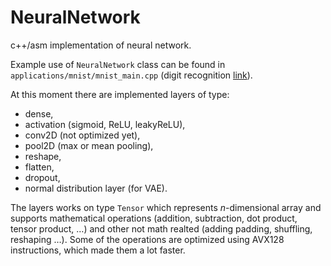 # NeuralNetwork
c++/asm implementation of neural network.

Example use of `NeuralNetwork` class can be found in `applications/mnist/mnist_main.cpp` (digit recognition [link](./applications/mnist/)).

At this moment there are implemented layers of type:
 - dense,
 - activation (sigmoid, ReLU, leakyReLU),
 - conv2D (not optimized yet),
 - pool2D (max or mean pooling),
 - reshape,
 - flatten,
 - dropout,
 - normal distribution layer (for VAE).

The layers works on type `Tensor` which represents $n$-dimensional array and supports mathematical operations (addition, subtraction, dot product, tensor product, $\ldots$) and other not math realted (adding padding, shuffling, reshaping $\ldots$). Some of the operations are optimized using AVX128 instructions, which made them a lot faster.